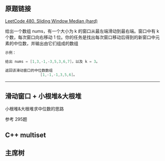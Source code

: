 ## 原题链接

[LeetCode 480. Sliding Window Median (hard)](https://leetcode-cn.com/problems/sliding-window-median/)

给出一个数组 nums，有一个大小为 k 的窗口从最左端滑动到最右端。窗口中有 k 个数，每次窗口向右移动 1 位。你的任务是找出每次窗口移动后得到的新窗口中元素的中位数，并输出由它们组成的数组

```cpp
示例：

给出 nums = [1,3,-1,-3,5,3,6,7]，以及 k = 3。

返回该滑动窗口的中位数数组
                [1,-1,-1,3,5,6]。

```

---

## 滑动窗口 + 小根堆&大根堆

小根堆&大根堆求中位数的思路

参考 295题

## C++ multiset

## 主席树
